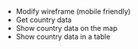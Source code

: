 
- Modify wireframe (mobile friendly)
- Get country data
- Show country data on the map
- Show country data in a table